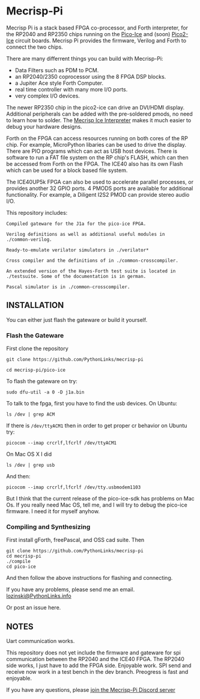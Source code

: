 # Mecrisp-Pi

Mecrisp Pi is a stack based FPGA co-processor, and Forth interpreter, 
for the RP2040 and RP2350 chips
running on the
[Pico-Ice](https://tinyvision.ai/products/pico-ice-fpga-trainer-board)
and (soon) [Pico2-Ice](https://discord.gg/4X6caMbHCD) circuit boards.
Mecrisp Pi provides the firmware, Verilog and Forth to connect the two chips.

There are many differrent things you can build with Mecrisp-Pi:
- Data Filters such as PDM to PCM.  
- an RP2040/2350 coprocessor using the 8 FPGA DSP blocks.
- a Jupiter Ace style Forth Computer.
- real time controller with many more I/O ports.
- very complex I/O devices.

The newer RP2350 chip in the pico2-ice can drive an DVI/HDMI display. 
Additional peripherals can be added with the
pre-soldered pmods, no need to learn how to solder. The [Mecrisp Ice
Interpreter](https://mecrisp-ice.readthedocs.io/en/latest/api.html)
makes it much easier to debug your hardware designs.   

Forth on the FPGA can access resources running on both cores of the RP chip.
For example, MicroPython libaries can be used to drive the display. 
There are PIO programs which can act as USB host devices.  There is 
software to run a FAT file system on the RP chip's FLASH, which 
can then be accessed from Forth on the FPGA. The ICE40 also has its own Flash which 
can be used for a block based file system. 

The ICE40UP5k FPGA can also be used to accelerate parallel
processes, or provides another 32 GPIO ports.   4 PMODS ports are available
for additional functionality. For example, a Diligent I2S2 PMOD can
provide stereo audio I/O.

This repository includes:

    Compiled gateware for the J1a for the pico-ice FPGA.

    Verilog definitions as well as additional useful modules in
    ./common-verilog.

    Ready-to-emulate verilator simulators in ./verilator*

    Cross compiler and the definitions of in ./common-crosscompiler.

    An extended version of the Hayes-Forth test suite is located in
    ./testsuite. Some of the documentation is in german.

    Pascal simulator is in ./common-crosscompiler.

## INSTALLATION

You can either just flash the gateware or build it yourself.

### Flash the Gateware

First clone the repository

`git clone https://github.com/PythonLinks/mecrisp-pi`

`cd mecrisp-pi/pico-ice`

To flash the gateware on try:

`sudo dfu-util -a 0 -D j1a.bin`

To talk to the fpga, first you have to find the usb devices. On Ubuntu:

`ls /dev | grep ACM`

If there is `/dev/ttyACM1` then in order to
get proper cr behavior on Ubuntu try:

`picocom --imap crcrlf,lfcrlf /dev/ttyACM1`

On Mac OS X I did

`ls /dev | grep usb`

And then:

`picocom --imap crcrlf,lfcrlf /dev/tty.usbmodem1103`

But I think that the current release of the pico-ice-sdk has problems
on Mac Os.  If you really need Mac OS, tell me, and I will try to
debug the pico-ice firmware.  I need it for myself anyhow. 

### Compiling and Synthesizing

First install gForth, freePascal, and OSS cad suite. Then

```
git clone https://github.com/PythonLinks/mecrisp-pi
cd mecrisp-pi
./compile
cd pico-ice
```

And then follow the above instructions for flashing and connecting.

If you have any problems, please send me an email.
lozinski@PythonLinks.info

Or post an issue here. 

## NOTES

Uart communication works.

This repository does not yet include the firmware and gateware for
spi communication between the RP2040 and the ICE40 FPGA.  The RP2040 side works, I just have to add the FPGA side.  Enjoyable work. SPI send and receive now work in a test bench in the dev branch.  Preogress is fast and enjoyable. 

If you have any questions, please [join the Mecrisp-Pi Discord server](https://discord.gg/DY2HZG5g)

